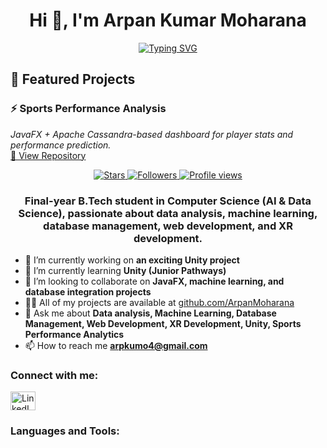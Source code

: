 <h1 align="center">Hi 👋, I'm Arpan Kumar Moharana</h1>

<p align="center">
  <a href="https://git.io/typing-svg">
    <img src="https://readme-typing-svg.herokuapp.com?font=Fira+Code&size=22&pause=1000&color=36BCF7&center=true&vCenter=true&width=500&lines=Hi+there!+I'm+Arpan+Kumar+Moharana;Final-year+B.Tech+Student;Passionate+about+AI+%26+Data+Science;XR+Development+Enthusiast" alt="Typing SVG" />
  </a>
</p>

<h2>🚀 Featured Projects</h2>

<h3>⚡ Sports Performance Analysis</h3>
<p>
  <em>JavaFX + Apache Cassandra-based dashboard for player stats and performance prediction.</em><br>
  <a href="https://github.com/ArpanMoharana/Sports-Performance-Analysis">🔗 View Repository</a>
</p>


<p align="center">
  <a href="https://github.com/ArpanMoharana?tab=stars">
    <img src="https://img.shields.io/github/stars/ArpanMoharana?logo=github&style=for-the-badge&color=orange" alt="Stars">
  </a>
  <a href="https://github.com/ArpanMoharana?tab=followers">
    <img src="https://img.shields.io/github/followers/ArpanMoharana?logo=github&style=for-the-badge&color=blue" alt="Followers">
  </a>
  <a href="https://github.com/ArpanMoharana">
    <img src="https://komarev.com/ghpvc/?username=arpanmoharana&style=for-the-badge&color=brightgreen" alt="Profile views"/>
  </a>
</p>

<h3 align="center">Final-year B.Tech student in Computer Science (AI & Data Science), passionate about data analysis, machine learning, database management, web development, and XR development.</h3>

- 🔭 I’m currently working on **an exciting Unity project**
- 🌱 I’m currently learning **Unity (Junior Pathways)**
- 👯 I’m looking to collaborate on **JavaFX, machine learning, and database integration projects**
- 👨‍💻 All of my projects are available at <a href="https://github.com/ArpanMoharana">github.com/ArpanMoharana</a>
- 💬 Ask me about **Data analysis, Machine Learning, Database Management, Web Development, XR Development, Unity, Sports Performance Analytics**
- 📫 How to reach me **arpkumo4@gmail.com**

<h3 align="left">Connect with me:</h3>
<p align="left">
  <a href="https://www.linkedin.com/in/arpan-kumar-moharana" target="_blank" rel="noreferrer">
    <img align="center" src="https://raw.githubusercontent.com/rahuldkjain/github-profile-readme-generator/master/src/images/icons/Social/linked-in-alt.svg" alt="LinkedIn - Arpan Kumar Moharana" height="30" width="40" />
  </a>
</p>

<h3 align="left">Languages and Tools:</h3>
<p align="left">
  <!-- keep all your icons here as is -->
</p>
